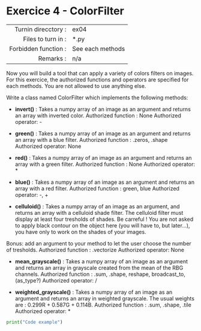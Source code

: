 # Exercice 4 - ColorFilter

|                         |                    |
| -----------------------:| ------------------ |
|   Turnin direcctory :   |  ex04              |
|   Files to turn in :    |  *.py              |
|   Forbidden function :  |  See each methods  |
|   Remarks :             |  n/a               |

Now you will build a tool that can apply a variety of colors filters on images. 
For this exercice, the authorized functions and operators are specified for each methods. You are not allowed to use anything else. 

Write a class named ColorFilter which implements the following methods:
- __invert()__ : Takes a numpy array of an image as an argument and returns an array with inverted color. 
Authorized function : None
Authorized operator: - 

- __green()__ : Takes a numpy array of an image as an argument and returns an array with a blue filter. 
Authorized function : .zeros, .shape
Authorized operator: None

- __red()__ : Takes a numpy array of an image as an argument and returns an array with a green filter. 
Authorized function : None
Authorized operator: * 

- __blue()__ : Takes a numpy array of an image as an argument and returns an array with a red filter. 
Authorized function : green, blue
Authorized operator: -, + 

- __celluloid()__ : Takes a numpy array of an image as an argument, and returns an array with a celluloid shade filter.
The celluloid filter must display at least four tresholds of shades. Be carreful ! You are not asked to apply black contour on the object here (you will have to, but later...), you have only to work on the shades of your images.

Bonus: add an argument to your method to let the user choose the number of tresholds.
Authorized function : .vectorize
Authorized operator: None 

- __mean_grayscale()__ : Takes a numpy array of an image as an argument and returns an array in grayscale created from the mean of the RBG channels. 
Authorized function : .sum, .shape, reshape, broadcast_to, (as_type?)
Authorized operator: /

- __weighted_grayscale()__ : Takes a numpy array of an image as an argument and returns an array in weighted grayscale. 
The usual weights are : 0.299R + 0.587G + 0.114B. 
Authorized function : .sum, .shape, .tile
Authorized operator: *

```python
print("Code example")
```
